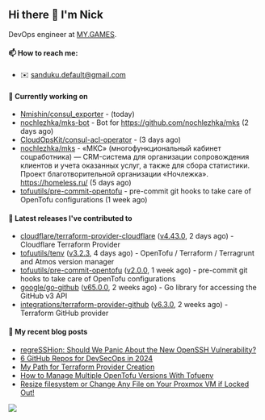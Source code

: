 ## Hi there 👋 I'm Nick

DevOps engineer at [MY.GAMES](https://my.games/).

#### 📫 How to reach me:

- ✉️ sanduku.default@gmail.com

#### 👷 Currently working on


- [Nmishin/consul_exporter](https://github.com/Nmishin/consul_exporter) -  (today)
- [nochlezhka/mks-bot](https://github.com/nochlezhka/mks-bot) - Bot for https://github.com/nochlezhka/mks (2 days ago)
- [CloudOpsKit/consul-acl-operator](https://github.com/CloudOpsKit/consul-acl-operator) -  (3 days ago)
- [nochlezhka/mks](https://github.com/nochlezhka/mks) - «МКС» (многофункциональный кабинет соцработника) — CRM-система для организации сопровождения клиентов и учета оказанных услуг, а также для сбора статистики. Проект благотворительной организации «Ночлежка». https://homeless.ru/ (5 days ago)
- [tofuutils/pre-commit-opentofu](https://github.com/tofuutils/pre-commit-opentofu) - pre-commit git hooks to take care of OpenTofu configurations (1 week ago)

#### 🔭 Latest releases I've contributed to

- [cloudflare/terraform-provider-cloudflare](https://github.com/cloudflare/terraform-provider-cloudflare) ([v4.43.0](https://github.com/cloudflare/terraform-provider-cloudflare/releases/tag/v4.43.0), 2 days ago) - Cloudflare Terraform Provider
- [tofuutils/tenv](https://github.com/tofuutils/tenv) ([v3.2.3](https://github.com/tofuutils/tenv/releases/tag/v3.2.3), 4 days ago) - OpenTofu / Terraform / Terragrunt and Atmos version manager
- [tofuutils/pre-commit-opentofu](https://github.com/tofuutils/pre-commit-opentofu) ([v2.0.0](https://github.com/tofuutils/pre-commit-opentofu/releases/tag/v2.0.0), 1 week ago) - pre-commit git hooks to take care of OpenTofu configurations
- [google/go-github](https://github.com/google/go-github) ([v65.0.0](https://github.com/google/go-github/releases/tag/v65.0.0), 2 weeks ago) - Go library for accessing the GitHub v3 API
- [integrations/terraform-provider-github](https://github.com/integrations/terraform-provider-github) ([v6.3.0](https://github.com/integrations/terraform-provider-github/releases/tag/v6.3.0), 2 weeks ago) - Terraform GitHub provider

#### 📜 My recent blog posts
- [regreSSHion: Should We Panic About the New OpenSSH Vulnerability?](https://dzone.com/articles/what-is-the-regresshion-vulnerability)
- [6 GitHub Repos for DevSecOps in 2024](https://hackernoon.com/6-github-repos-for-devsecops-in-2024)
- [My Path for Terraform Provider Creation](https://hackernoon.com/my-path-for-terraform-provider-creation)
- [How to Manage Multiple OpenTofu Versions With Tofuenv](https://hackernoon.com/how-to-manage-multiple-opentofu-versions-with-tofuenv)
- [Resize filesystem or Change Any File on Your Proxmox VM if Locked Out!](https://hackernoon.com/resize-filesystem-or-change-any-file-on-your-proxmox-vm-if-locked-out)

![](https://komarev.com/ghpvc/?username=Nmishin&color=green)
